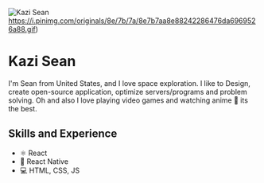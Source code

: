 ![Kazi Sean](https://media1.giphy.com/media/9xlAGGUohNXs3V4AoB/giphy.gif)
https://i.pinimg.com/originals/8e/7b/7a/8e7b7aa8e88242286476da6969526a88.gif) 

# Kazi Sean
I'm Sean from United States, and I love space exploration. I like to Design, create open-source application, optimize servers/programs and problem solving. Oh and also I love playing video games and watching anime 💯 its the best.

## Skills and Experience
* ⚛ React
* 📱 React Native
* 💻 HTML, CSS, JS

